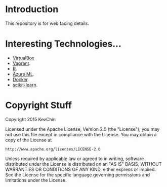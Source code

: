 # Introduction

This repository is for web facing details.

# Interesting Technologies...

* [VirtualBox](https://www.virtualbox.org/wiki/Downloads)
* [Vagrant](http://www.vagrantup.com/downloads.html).
* [R](http://www.r-project.org/).
* [Azure ML](http://azure.microsoft.com/en-us/services/machine-learning/).
* [Docker](https://hub.docker.com/).
* [scikit-learn](http://scikit-learn.org/stable/).



# Copyright Stuff
Copyright 2015 KevChin

Licensed under the Apache License, Version 2.0 (the "License");
you may not use this file except in compliance with the License.
You may obtain a copy of the License at

    http://www.apache.org/licenses/LICENSE-2.0

Unless required by applicable law or agreed to in writing, software
distributed under the License is distributed on an "AS IS" BASIS,
WITHOUT WARRANTIES OR CONDITIONS OF ANY KIND, either express or implied.
See the License for the specific language governing permissions and
limitations under the License.
